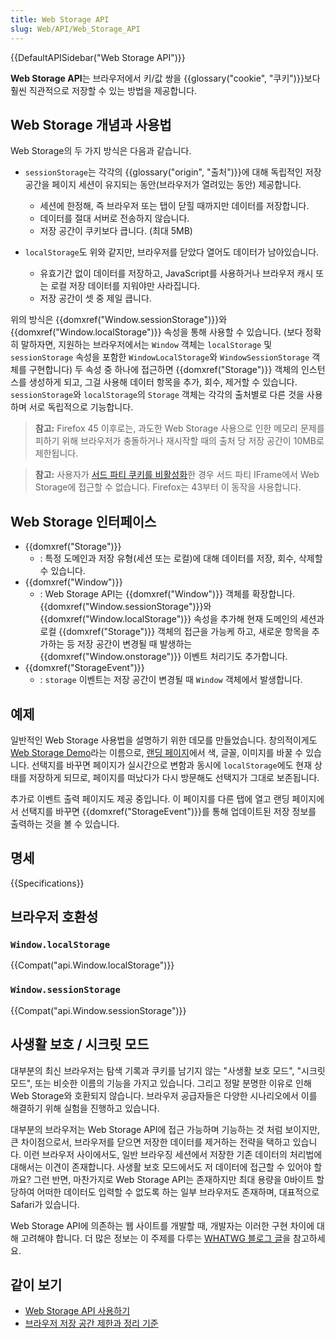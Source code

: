 ```yaml
---
title: Web Storage API
slug: Web/API/Web_Storage_API
---
```

{{DefaultAPISidebar("Web Storage API")}}

**Web Storage API**는 브라우저에서 키/값 쌍을 {{glossary("cookie", "쿠키")}}보다 훨씬 직관적으로 저장할 수 있는 방법을 제공합니다.

## Web Storage 개념과 사용법

Web Storage의 두 가지 방식은 다음과 같습니다.

- `sessionStorage`는 각각의 {{glossary("origin", "출처")}}에 대해 독립적인 저장 공간을 페이지 세션이 유지되는 동안(브라우저가 열려있는 동안) 제공합니다.

  - 세션에 한정해, 즉 브라우저 또는 탭이 닫힐 때까지만 데이터를 저장합니다.
  - 데이터를 절대 서버로 전송하지 않습니다.
  - 저장 공간이 쿠키보다 큽니다. (최대 5MB)

- `localStorage`도 위와 같지만, 브라우저를 닫았다 열어도 데이터가 남아있습니다.

  - 유효기간 없이 데이터를 저장하고, JavaScript를 사용하거나 브라우저 캐시 또는 로컬 저장 데이터를 지워야만 사라집니다.
  - 저장 공간이 셋 중 제일 큽니다.

위의 방식은 {{domxref("Window.sessionStorage")}}와 {{domxref("Window.localStorage")}} 속성을 통해 사용할 수 있습니다. (보다 정확히 말하자면, 지원하는 브라우저에서는 `Window` 객체는 `localStorage` 및 `sessionStorage` 속성을 포함한 `WindowLocalStorage`와 `WindowSessionStorage` 객체를 구현합니다) 두 속성 중 하나에 접근하면 {{domxref("Storage")}} 객체의 인스턴스를 생성하게 되고, 그걸 사용해 데이터 항목을 추가, 회수, 제거할 수 있습니다. `sessionStorage`와 `localStorage`의 `Storage` 객체는 각각의 출처별로 다른 것을 사용하며 서로 독립적으로 기능합니다.

> **참고:** Firefox 45 이후로는, 과도한 Web Storage 사용으로 인한 메모리 문제를 피하기 위해 브라우저가 충돌하거나 재시작할 때의 출처 당 저장 공간이 10MB로 제한됩니다.

> **참고:** 사용자가 [서드 파티 쿠키를 비활성화](https://support.mozilla.org/en-US/kb/disable-third-party-cookies)한 경우 서드 파티 IFrame에서 Web Storage에 접근할 수 없습니다. Firefox는 43부터 이 동작을 사용합니다.

## Web Storage 인터페이스

- {{domxref("Storage")}}
  - : 특정 도메인과 저장 유형(세션 또는 로컬)에 대해 데이터를 저장, 회수, 삭제할 수 있습니다.
- {{domxref("Window")}}
  - : Web Storage API는 {{domxref("Window")}} 객체를 확장합니다. {{domxref("Window.sessionStorage")}}와 {{domxref("Window.localStorage")}} 속성을 추가해 현재 도메인의 세션과 로컬 {{domxref("Storage")}} 객체의 접근을 가능케 하고, 새로운 항목을 추가하는 등 저장 공간이 변경될 때 발생하는 {{domxref("Window.onstorage")}} 이벤트 처리기도 추가합니다.
- {{domxref("StorageEvent")}}
  - : `storage` 이벤트는 저장 공간이 변경될 때 `Window` 객체에서 발생합니다.

## 예제

일반적인 Web Storage 사용법을 설명하기 위한 데모를 만들었습니다. 창의적이게도 [Web Storage Demo](https://github.com/mdn/dom-examples/tree/master/web-storage)라는 이름으로, [랜딩 페이지](https://mdn.github.io/dom-examples/web-storage/)에서 색, 글꼴, 이미지를 바꿀 수 있습니다. 선택지를 바꾸면 페이지가 실시간으로 변함과 동시에 `localStorage`에도 현재 상태를 저장하게 되므로, 페이지를 떠났다가 다시 방문해도 선택지가 그대로 보존됩니다.

추가로 이벤트 출력 페이지도 제공 중입니다. 이 페이지를 다른 탭에 열고 랜딩 페이지에서 선택지를 바꾸면 {{domxref("StorageEvent")}}를 통해 업데이트된 저장 정보를 출력하는 것을 볼 수 있습니다.

## 명세

{{Specifications}}

## 브라우저 호환성

### `Window.localStorage`

{{Compat("api.Window.localStorage")}}

### `Window.sessionStorage`

{{Compat("api.Window.sessionStorage")}}

## 사생활 보호 / 시크릿 모드

대부분의 최신 브라우저는 탐색 기록과 쿠키를 남기지 않는 "사생활 보호 모드", "시크릿 모드", 또는 비슷한 이름의 기능을 가지고 있습니다. 그리고 정말 분명한 이유로 인해 Web Storage와 호환되지 않습니다. 브라우저 공급자들은 다양한 시나리오에서 이를 해결하기 위해 실험을 진행하고 있습니다.

대부분의 브라우저는 Web Storage API에 접근 가능하며 기능하는 것 처럼 보이지만, 큰 차이점으로서, 브라우저를 닫으면 저장한 데이터를 제거하는 전략을 택하고 있습니다. 이런 브라우저 사이에서도, 일반 브라우징 세션에서 저장한 기존 데이터의 처리법에 대해서는 이견이 존재합니다. 사생활 보호 모드에서도 저 데이터에 접근할 수 있어야 할까요? 그런 반면, 마찬가지로 Web Storage API는 존재하지만 최대 용량을 0바이트 할당하여 어떠한 데이터도 입력할 수 없도록 하는 일부 브라우저도 존재하며, 대표적으로 Safari가 있습니다.

Web Storage API에 의존하는 웹 사이트를 개발할 때, 개발자는 이러한 구현 차이에 대해 고려해야 합니다. 더 많은 정보는 이 주제를 다루는 [WHATWG 블로그 글](https://blog.whatwg.org/tag/localstorage)을 참고하세요.

## 같이 보기

- [Web Storage API 사용하기](/ko/docs/Web/API/Web_Storage_API/Using_the_Web_Storage_API)
- [브라우저 저장 공간 제한과 정리 기준](/ko/docs/Web/API/IndexedDB_API/Browser_storage_limits_and_eviction_criteria)
